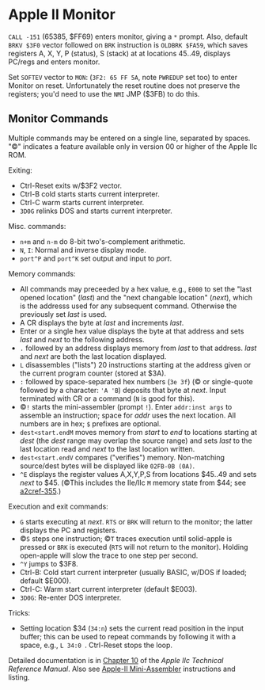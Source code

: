 Apple II Monitor
================

`CALL -151` (65385, $FF69) enters monitor, giving a `*` prompt. Also,
default `BRKV $3F0` vector followed on `BRK` instruction is `OLDBRK
$FA59`, which saves registers A, X, Y, P (status), S (stack) at at
locations $45‥$49, displays PC/regs and enters monitor.

Set `SOFTEV` vector to `MON`: (`3F2: 65 FF 5A`, note `PWREDUP` set
too) to enter Monitor on reset. Unfortunately the reset routine does
not preserve the registers; you'd need to use the `NMI` JMP ($3FB) to
do this.


Monitor Commands
----------------

Multiple commands may be entered on a single line, separated by
spaces. "©" indicates a feature available only in version 00 or higher
of the Apple IIc ROM.

Exiting:
- Ctrl-Reset exits w/$3F2 vector.
- Ctrl-B cold starts starts current interpreter.
- Ctrl-C warm starts current interpreter.
- `3D0G` relinks DOS and starts current interpreter.

Misc. commands:
- `n+m` and `n-m` do 8-bit two's-complement arithmetic.
- `N`, `I`: Normal and inverse display mode.
- `port^P` and `port^K` set output and input to _port_.

Memory commands:
- All commands may preceeded by a hex value, e.g., `E000` to set the
  "last opened location" (_last_) and the "next changable location"
  (_next_), which is the addresss used for any subsequent command.
  Otherwise the previously set _last_ is used.
- A CR displays the byte at _last_ and increments _last_.
- Enter or a single hex value displays the byte at that address and
  sets _last_ and _next_ to the following address.
- `.` followed by an address displays memory from _last_ to that
  address. _last_ and _next_ are both the last location displayed.
- `L` disassembles ("lists") 20 instructions starting at the address
  given or the current program counter (stored at $3A).
- `:` followed by space-separated hex numbers (`3e 3f`) (© or
  single-quote followed by a character: `'A 'B`) deposits that byte at
  _next_. Input terminated with CR or a command (`N` is good for
  this).
- ©`!` starts the mini-assembler (prompt `!`). Enter `addr:inst args`
  to assemble an instruction; space for _addr_ uses the next location.
  All numbers are in hex; `$` prefixes are optional.
- `dest<start.endM` moves memory from _start_ to _end_ to locations
  starting at _dest_ (the _dest_ range may overlap the source range)
  and sets _last_ to the last location read and _next_ to the last
  location written.
- `dest<start.endV` compares ("verifies") memory. Non-matching
  source/dest bytes will be displayed like `02FB-0B (0A)`.
- `^E` displays the register values A,X,Y,P,S from locations $45‥49
  and sets _next_ to $45. (©This includes the IIe/IIc `M` memory state
  from $44; see [a2cref-355].)

Execution and exit commands:
- `G` starts executing at _next_. `RTS` or `BRK` will return to the
  monitor; the latter displays the PC and registers.
- ©`S` steps one instruction; ©`T` traces execution until
  solid-apple is pressed or `BRK` is executed (`RTS` will not return
  to the monitor). Holding open-apple will slow the trace to one step
  per second.
- `^Y` jumps to $3F8.
- Ctrl-B: Cold start current interpreter (usually BASIC, w/DOS if
  loaded; default $E000).
- Ctrl-C: Warm start current interpreter (default $E003).
- `3D0G`: Re-enter DOS interpreter.

Tricks:
- Setting location $34 (`34:n`) sets the current read position in the
  input buffer; this can be used to repeat commands by following it
  with a space, e.g., `L 34:0 `. Ctrl-Reset stops the loop.

Detailed documentation is in [Chapter 10][a2cref-c10] of the _Apple
IIc Technical Reference Manual_. Also see [Apple-II
Mini-Assembler][a2mini-asm] instructions and listing.



<!-------------------------------------------------------------------->
[a2cref-355]: https://archive.org/details/Apple_IIc_Technical_Reference_Manual/page/n362
[a2cref-c10]: https://archive.org/details/Apple_IIc_Technical_Reference_Manual/page/n230
[a2mini-asm]: https://archive.org/details/Apple2_Woz_MiniAssembler/page/n1/mode/1up
